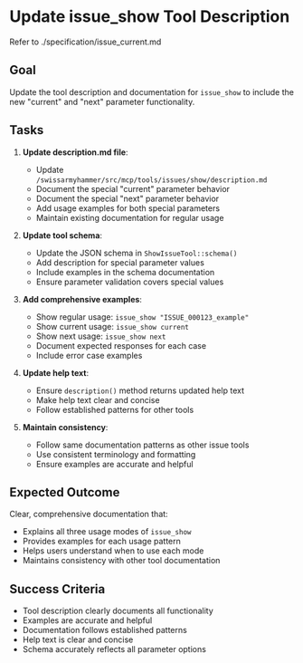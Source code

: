 # Update issue_show Tool Description

Refer to ./specification/issue_current.md

## Goal

Update the tool description and documentation for `issue_show` to include the new "current" and "next" parameter functionality.

## Tasks

1. **Update description.md file**:
   - Update `/swissarmyhammer/src/mcp/tools/issues/show/description.md`
   - Document the special "current" parameter behavior
   - Document the special "next" parameter behavior
   - Add usage examples for both special parameters
   - Maintain existing documentation for regular usage

2. **Update tool schema**:
   - Update the JSON schema in `ShowIssueTool::schema()`
   - Add description for special parameter values
   - Include examples in the schema documentation
   - Ensure parameter validation covers special values

3. **Add comprehensive examples**:
   - Show regular usage: `issue_show "ISSUE_000123_example"`
   - Show current usage: `issue_show current`
   - Show next usage: `issue_show next`
   - Document expected responses for each case
   - Include error case examples

4. **Update help text**:
   - Ensure `description()` method returns updated help text
   - Make help text clear and concise
   - Follow established patterns for other tools

5. **Maintain consistency**:
   - Follow same documentation patterns as other issue tools
   - Use consistent terminology and formatting
   - Ensure examples are accurate and helpful

## Expected Outcome

Clear, comprehensive documentation that:
- Explains all three usage modes of `issue_show`
- Provides examples for each usage pattern
- Helps users understand when to use each mode
- Maintains consistency with other tool documentation

## Success Criteria

- Tool description clearly documents all functionality
- Examples are accurate and helpful
- Documentation follows established patterns
- Help text is clear and concise
- Schema accurately reflects all parameter options